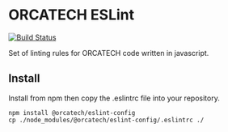 # ORCATECH ESLint

[![Build Status](https://travis-ci.org/orcatechteam/eslint-config.svg?branch=v1.0.2)](https://travis-ci.org/orcatechteam/eslint-config)

Set of linting rules for ORCATECH code written in javascript.

## Install

Install from npm then copy the .eslintrc file into your repository.

```
npm install @orcatech/eslint-config
cp ./node_modules/@orcatech/eslint-config/.eslintrc ./
```
